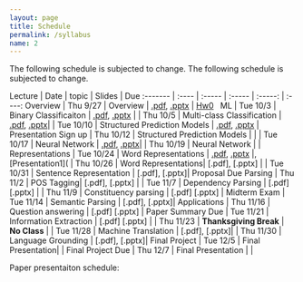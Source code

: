 ```yaml
---
layout: page
title: Schedule
permalink: /syllabus
name: 2
---
```

The following schedule is subjected to change.
The following schedule is subjected to change. 


 Lecture | Date | topic | Slides | Due
:------- | :---- | :----- | :----- | :-----: | :----:
 Overview | Thu 9/27 | Overview | [.pdf](slides/CS269-01.pdf), [.pptx](slides/CS269-01.pptx) | [Hw0](docs/hw0.pdf)  
 ML | Tue 10/3 | Binary Classificaiton | [.pdf](slides/CS269-02.pdf), [.pptx](slides/CS269-02.pptx) |
 | Thu 10/5 | Multi-class Classification | [.pdf](slides/CS269-03.pdf), [.pptx](slides/CS269-03.pptx)| 
 | Tue 10/10 | Structured Prediction Models | [.pdf](slides/CS269-04.pdf), [.pptx](slides/CS269-04.pptx) | Presentation Sign up
 | Thu 10/12 | Structured Prediction Models | |
 | Tue 10/17 | Neural Network  | [.pdf](slides/CS269-05.pdf), [.pptx](slides/CS269-05.pptx)| 
 | Thu 10/19 | Neural Network | | 
 Representations | Tue 10/24 | Word Representations | [.pdf](slides/CS269-06.pdf), [.pptx](slides/CS269-06.pdf) |, [Presentation1](
 | Thu 10/26 | Word Representations| [.pdf], [.pptx] |
 | Tue 10/31 | Sentence Representation | [.pdf], [.pptx]|  Proposal Due
 Parsing | Thu 11/2 | POS Tagging| [.pdf], [.pptx] 	|
 | Tue 11/7 | Dependency Parsing | [.pdf] [.pptx] | 
 | Thu 11/9 | Constituency parsing  | [.pdf] [.pptx] | Midterm Exam
 | Tue 11/14 | Semantic Parsing | [.pdf], [.pptx]| 
 Applications | Thu 11/16 | Question answering | [.pdf] [.pptx] | Paper Summary Due
 | Tue 11/21 | Information Extraction | [.pdf] [.pptx] |
 | Thu 11/23 | **Thanksgiving Break** | **No Class** | 
 | Tue 11/28 | Machine Translation | [.pdf], [.pptx]| 
 | Thu 11/30 | Language Grounding | [.pdf], [.pptx]| 
Final Project | Tue 12/5 | Final Presentation| | Final Project Due
 | Thu 12/7 | Final Presentation |  | 
 
 
 
 Paper presentaiton schedule:
 
 
